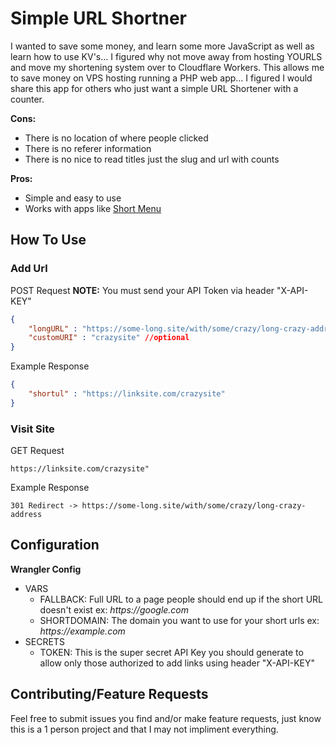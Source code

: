 # Simple URL Shortner 

I wanted to save some money, and learn some more JavaScript as well as learn how to use KV's... I figured why not move away from hosting YOURLS and move my shortening system over to Cloudflare Workers. This allows me to save money on VPS hosting running a PHP web app... I figured I would share this app for others who just want a simple URL Shortener with a counter.

**Cons:**
 - There is no location of where people clicked
 - There is no referer information
 - There is no nice to read titles just the slug and url with counts

**Pros:**
 - Simple and easy to use
 - Works with apps like [Short Menu](https://hack13.link/DS9QH)

## How To Use

### Add Url
POST Request **NOTE:** You must send your API Token via header "X-API-KEY"
```json
{
    "longURL" : "https://some-long.site/with/some/crazy/long-crazy-address",
    "customURI" : "crazysite" //optional
}
```
Example Response
```json
{
    "shortul" : "https://linksite.com/crazysite"
}
```
### Visit Site
GET Request
```
https://linksite.com/crazysite"
```
Example Response
```
301 Redirect -> https://some-long.site/with/some/crazy/long-crazy-address
```

## Configuration

**Wrangler Config**
 - VARS
   - FALLBACK: Full URL to a page people should end up if the short URL doesn't exist ex: _https://google.com_
   - SHORTDOMAIN: The domain you want to use for your short urls ex: _https://example.com_
 - SECRETS
   - TOKEN: This is the super secret API Key you should generate to allow only those authorized to add links using header "X-API-KEY"

## Contributing/Feature Requests

Feel free to submit issues you find and/or make feature requests, just know this is a 1 person project and that I may not impliment everything.